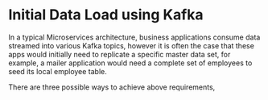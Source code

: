 # Initial Data Load using Kafka

In a typical Microservices architecture, business applications consume data streamed into various Kafka topics, however it is often the case that these apps would initially need to replicate a specific master data set, for example, a mailer application would need a complete set of employees to seed its local employee table.

There are three possible ways to achieve above requirements, 